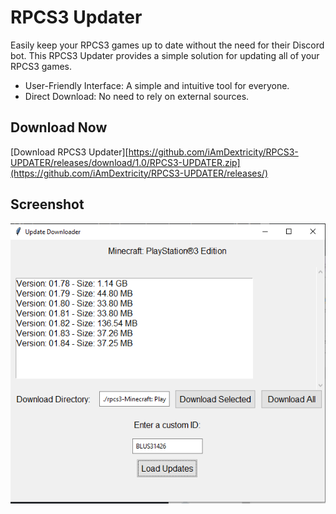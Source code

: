 # RPCS3 Updater

Easily keep your RPCS3 games up to date without the need for their Discord bot.
This RPCS3 Updater provides a simple solution for updating all of your RPCS3 games.

- User-Friendly Interface: A simple and intuitive tool for everyone.
- Direct Download: No need to rely on external sources.

## Download Now
[Download RPCS3 Updater][https://github.com/iAmDextricity/RPCS3-UPDATER/releases/download/1.0/RPCS3-UPDATER.zip](https://github.com/iAmDextricity/RPCS3-UPDATER/releases/)

## Screenshot
![RPCS3 Updater Screenshot](https://raw.githubusercontent.com/iAmDextricity/RPCS3-UPDATER/main/ss.png)
